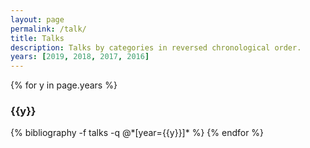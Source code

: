 ```yaml
---
layout: page
permalink: /talk/
title: Talks
description: Talks by categories in reversed chronological order.
years: [2019, 2018, 2017, 2016]
---
```


{% for y in page.years %}
  <h3 class="year">{{y}}</h3>
  {% bibliography -f talks -q @*[year={{y}}]* %}
{% endfor %}
